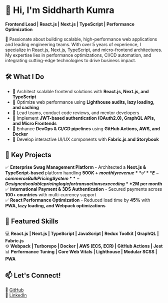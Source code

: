 # 👋 Hi, I'm Siddharth Kumra  
**Frontend Lead | React.js | Next.js | TypeScript | Performance Optimization**  

🚀 Passionate about building scalable, high-performance web applications and leading engineering teams. With over 5 years of experience, I specialize in React.js, Next.js, TypeScript, and micro-frontend architectures. My expertise lies in performance optimizations, CI/CD automation, and integrating cutting-edge technologies to drive business impact.  

## 🛠️ What I Do  
- 🔹 Architect scalable frontend solutions with **React.js, Next.js, and TypeScript**  
- 🔹 Optimize web performance using **Lighthouse audits, lazy loading, and caching**  
- 🔹 Lead teams, conduct code reviews, and mentor developers  
- 🔹 Implement **JWT-based authentication (OAuth2.0), GraphQL APIs, and Micro Frontends**  
- 🔹 Enhance **DevOps & CI/CD pipelines** using **GitHub Actions, AWS, and Docker**  
- 🔹 Develop interactive UI/UX components with **Fabric.js and Storybook**  

## 🌟 Key Projects  
✅ **Enterprise Swag Management Platform** - Architected a **Next.js & TypeScript-based** platform handling **$500K+ monthly revenue**  
✅ **E-commerce Bulk Pricing System** - Designed scalable pricing logic for transactions exceeding **$2M per month**  
✅ **International Payment & 3DS Authentication** - Secured payments across **100+ countries** with multi-currency support  
✅ **React Performance Optimization** - Reduced load time by **45%** with **PWA, lazy loading, and Webpack optimizations**  

## 📌 Featured Skills  
💻 **React.js | Next.js | TypeScript | JavaScript | Redux Toolkit | GraphQL | Fabric.js**  
⚙️ **Webpack | Turborepo | Docker | AWS (ECS, ECR) | GitHub Actions | Jest**  
📊 **Performance Tuning | Core Web Vitals | Lighthouse | Modular SCSS | PWA**  

## 📫 Let's Connect!  
🔗 [GitHub](https://github.com/siddharth-kumra)  
🔗 [LinkedIn](https://www.linkedin.com/in/siddharthkumra96)  
